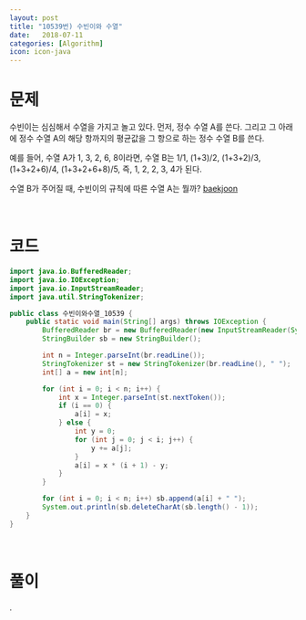 ```yaml
---
layout: post
title: "10539번) 수빈이와 수열"
date:   2018-07-11
categories: [Algorithm]
icon: icon-java
---
```


# 문제
수빈이는 심심해서 수열을 가지고 놀고 있다. 먼저, 정수 수열 A를 쓴다. 그리고 그 아래에 정수 수열 A의 해당 항까지의 평균값을 그 항으로 하는 정수 수열 B를 쓴다. 

예를 들어, 수열 A가 1, 3, 2, 6, 8이라면, 수열 B는 1/1, (1+3)/2, (1+3+2)/3, (1+3+2+6)/4, (1+3+2+6+8)/5, 즉, 1, 2, 2, 3, 4가 된다. 

수열 B가 주어질 때, 수빈이의 규칙에 따른 수열 A는 뭘까? [baekjoon](https://www.acmicpc.net/problem/10539)

<br>

# 코드
```java
import java.io.BufferedReader;
import java.io.IOException;
import java.io.InputStreamReader;
import java.util.StringTokenizer;

public class 수빈이와수열_10539 {
    public static void main(String[] args) throws IOException {
        BufferedReader br = new BufferedReader(new InputStreamReader(System.in));
        StringBuilder sb = new StringBuilder();

        int n = Integer.parseInt(br.readLine());
        StringTokenizer st = new StringTokenizer(br.readLine(), " ");
        int[] a = new int[n];

        for (int i = 0; i < n; i++) {
            int x = Integer.parseInt(st.nextToken());
            if (i == 0) {
                a[i] = x;
            } else {
                int y = 0;
                for (int j = 0; j < i; j++) {
                    y += a[j];
                }
                a[i] = x * (i + 1) - y;
            }
        }

        for (int i = 0; i < n; i++) sb.append(a[i] + " ");
        System.out.println(sb.deleteCharAt(sb.length() - 1));
    }
}
```

<br>

# 풀이
.
